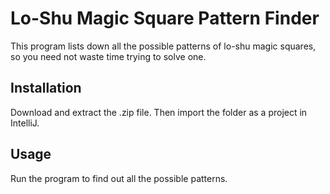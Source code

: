 # Lo-Shu Magic Square Pattern Finder

This program lists down all the possible patterns of lo-shu magic squares, so you need not waste time trying to solve one.

## Installation
Download and extract the .zip file. Then import the folder as a project in IntelliJ.

## Usage
Run the program to find out all the possible patterns.

